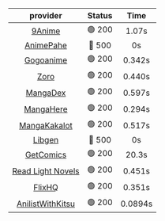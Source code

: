 | **provider** | **Status** | **Time** |
|:--------:|:------:|:----:|
|  [9Anime](https://9anime.to)  | 🟢 200 | 1.07s |
| [AnimePahe](https://animepahe.com) | 🔴 500 | 0s |
|  [Gogoanime](https://gogoanime.gg)  | 🟢 200 | 0.342s |
|  [Zoro](https://zoro.to)  | 🟢 200 | 0.440s |
|  [MangaDex](https://mangadex.org)  | 🟢 200 | 0.597s |
|  [MangaHere](http://www.mangahere.cc)  | 🟢 200 | 0.294s |
|  [MangaKakalot](https://mangakakalot.com)  | 🟢 200 | 0.517s |
| [Libgen](http://libgen) | 🔴 500 | 0s |
|  [GetComics](https://getcomics.info/)  | 🟢 200 | 20.3s |
|  [Read Light Novels](https://readlightnovels.net)  | 🟢 200 | 0.451s |
|  [FlixHQ](https://flixhq.to)  | 🟢 200 | 0.351s |
|  [AnilistWithKitsu](https://anilist.co/)  | 🟢 200 | 0.0894s |
